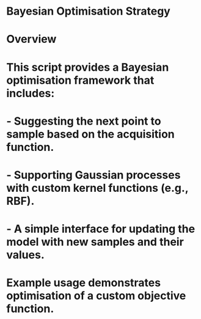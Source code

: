# Bayesian Optimisation Strategy

# Overview
# This script provides a Bayesian optimisation framework that includes:
# - Suggesting the next point to sample based on the acquisition function.
# - Supporting Gaussian processes with custom kernel functions (e.g., RBF).
# - A simple interface for updating the model with new samples and their values.
# Example usage demonstrates optimisation of a custom objective function.
